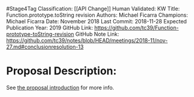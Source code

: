 #Stage4Tag
Classification: [[API Change]]
Human Validated: KW
Title: Function.prototype.toString revision
Authors: Michael Ficarra
Champions: Michael Ficarra
Date: November 2018
Last Commit: 2018-11-28
Expected Publication Year: 2019
GitHub Link: https://github.com/tc39/Function-prototype-toString-revision
GitHub Note Link: https://github.com/tc39/notes/blob/HEAD/meetings/2018-11/nov-27.md#conclusionresolution-13

# Proposal Description:
See [the proposal introduction](http://tc39.github.io/Function-prototype-toString-revision) for more info.
